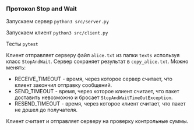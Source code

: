 ### Протокол Stop and Wait

Запускаем сервер `python3 src/server.py`

Запускаем клиент `python3 src/client.py`

Тесты `pytest`

Клиент отправляет серверу файл `alice.txt` из папки `texts` используя класс `StopAndWait`. 
Сервер сохраняет результат в `copy_alice.txt`. 
Можно менять:
  * RECEIVE_TIMEOUT - время, через которое сервер считает, что клиент закончил отправку сообщений.
  * SEND_TIMEOUT - время, через которое клиент считает, что пакет доставить невозможно и бросает `StopAndWaitTimeOutException`.
  * RESEND_TIMEOUT - время, через которое клиент считает, что пакет не дошел до получателя.

Клиент считает и отправляет серверу на проверку контрольные суммы.